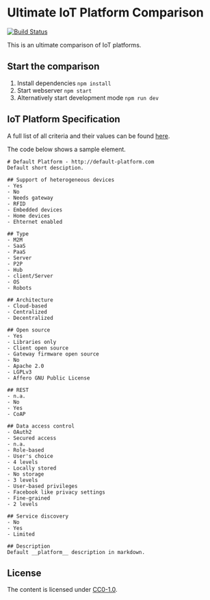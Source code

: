 # Ultimate IoT Platform Comparison

[![Build Status](https://travis-ci.org/ultimate-comparisons/ultimate-IoT-platform-comparison.svg?branch=master)](https://travis-ci.org/ultimate-comparisons/ultimate-IoT-platform-comparison)

This is an ultimate comparison of IoT platforms.

## Start the comparison

1. Install dependencies `npm install`
2. Start webserver `npm start`
3. Alternatively start development mode `npm run dev`

## IoT Platform Specification
A full list of all criteria and their values can be found [here](https://github.com/ultimate-comparisons/ultimate-IoT-platform-comparison/blob/master/configuration/description.md).

The code below shows a sample element.

    # Default Platform - http://default-platform.com
    Default short desciption.

    ## Support of heterogeneous devices
    - Yes
    - No
    - Needs gateway
    - RFID
    - Embedded devices
    - Home devices
    - Ehternet enabled

    ## Type
    - M2M
    - SaaS
    - PaaS
    - Server
    - P2P
    - Hub
    - client/Server
    - OS
    - Robots

    ## Architecture
    - Cloud-based
    - Centralized
    - Decentralized

    ## Open source
    - Yes
    - Libraries only
    - Client open source
    - Gateway firmware open source
    - No
    - Apache 2.0
    - LGPLv3
    - Affero GNU Public License

    ## REST
    - n.a.
    - No
    - Yes
    - CoAP

    ## Data access control
    - OAuth2
    - Secured access
    - n.a.
    - Role-based
    - User's choice
    - 4 levels
    - Locally stored
    - No storage
    - 3 levels
    - User-based privileges
    - Facebook like privacy settings
    - Fine-grained
    - 2 levels

    ## Service discovery
    - No
    - Yes
    - Limited

    ## Description
    Default __platform__ description in markdown.


## License

The content is licensed under [CC0-1.0].

  [CC0-1.0]: https://creativecommons.org/publicdomain/zero/1.0/
